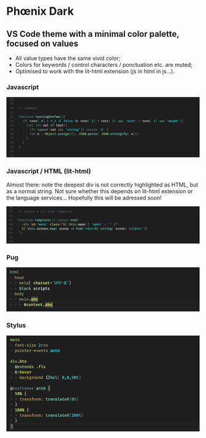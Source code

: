 # Phœnix Dark

## VS Code theme with a minimal color palette, focused on values 

- All value types have the same vivid color;
- Colors for keywords / control characters / ponctuation etc. are muted;
- Optimised to work with the lit-html extension (js in html in js...).

### Javascript
![js demo](./screenshots/js1.png)

### Javascript / HTML (lit-html)

Almost there: note the deepest div is not correctly highlighted as HTML, but as a normal string. Not sure whether this depends on lit-html extension or the language services... Hopefully this will be adressed soon!

![js html demo](./screenshots/js2.png)

### Pug

![pug demo](./screenshots/pug.png)

### Stylus

![stylus demo](./screenshots/stylus.png)
